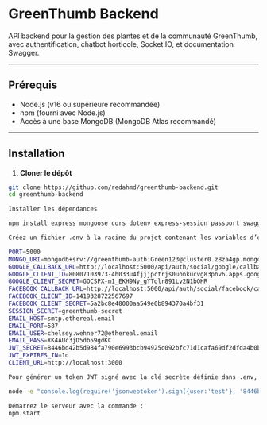 # GreenThumb Backend

API backend pour la gestion des plantes et de la communauté GreenThumb, avec authentification, chatbot horticole, Socket.IO, et documentation Swagger.

---

## Prérequis

- Node.js (v16 ou supérieure recommandée)  
- npm (fourni avec Node.js)  
- Accès à une base MongoDB (MongoDB Atlas recommandé)  

---

## Installation

1. **Cloner le dépôt**

```bash
git clone https://github.com/redahmd/greenthumb-backend.git
cd greenthumb-backend

Installer les dépendances

npm install express mongoose cors dotenv express-session passport swagger-ui-express swagger-jsdoc socket.io jsonwebtoken

Créez un fichier .env à la racine du projet contenant les variables d’environnement suivantes (adaptez les valeurs si besoin) :

PORT=5000
MONGO_URI=mongodb+srv://greenthumb-auth:Green123@cluster0.z8za4gp.mongodb.net/greenthumb
GOOGLE_CALLBACK_URL=http://localhost:5000/api/auth/social/google/callback
GOOGLE_CLIENT_ID=80807103973-4h033u4fjjjpctrjs0uonkucvg83phv6.apps.googleusercontent.com
GOOGLE_CLIENT_SECRET=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
FACEBOOK_CALLBACK_URL=http://localhost:5000/api/auth/social/facebook/callback
FACEBOOK_CLIENT_ID=1419328722567697
FACEBOOK_CLIENT_SECRET=5a2bc8e48000aa549e0b894370a4bf31
SESSION_SECRET=greenthumb-secret
EMAIL_HOST=smtp.ethereal.email
EMAIL_PORT=587
EMAIL_USER=chelsey.wehner72@ethereal.email
EMAIL_PASS=XK4AUc3jD5db59gdKC
JWT_SECRET=8446bd42b5d984fa790e6993bcb94925c092bfc71d1cafa69df2dfda4b0b1c9a3dd03576b531d3bb12d0fa093d88137a0b5068f4c2c755262440503951814ba6
JWT_EXPIRES_IN=1d
CLIENT_URL=http://localhost:3000

Pour générer un token JWT signé avec la clé secrète définie dans .env, exécutez cette commande dans Git Bash (depuis la racine du projet) :

node -e "console.log(require('jsonwebtoken').sign({user:'test'}, '8446bd42b5d984fa790e6993bcb94925c092bfc71d1cafa69df2dfda4b0b1c9a3dd03576b531d3bb12d0fa093d88137a0b5068f4c2c755262440503951814ba6', {expiresIn:'1d'}))"

Démarrez le serveur avec la commande :
npm start


